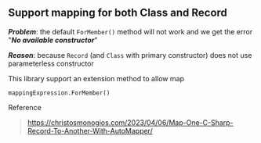 ﻿
## Support mapping for both Class and Record

***Problem***: the default `ForMember()` method will not work and we get the error "___No available constructor___"

***Reason***: because `Record` (and `Class` with primary constructor) does not use parameterless constructor

This library support an extension method to allow map

```
mappingExpression.ForMember()
```

Reference
> https://christosmonogios.com/2023/04/06/Map-One-C-Sharp-Record-To-Another-With-AutoMapper/


